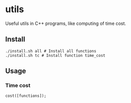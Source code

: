 # utils
Useful utils in C++ programs, like computing of time cost.

## Install
```
./install.sh all # Install all functions
./install.sh tc # Install function time_cost
```

## Usage

### Time cost
```
cost([functions]);
```
